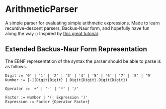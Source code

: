# ArithmeticParser
A simple parser for evaluating simple arithmetic expressions. Made to learn recursive-descent parsers, Backus-Naur form, and hopefully have fun along the way :)
Inspired by [this great tutorial](http://blog.roboblob.com/2014/12/16/recursive-descent-parser-for-arithmetic-expressions-with-real-numbers/).

## Extended Backus-Naur Form Representation
The EBNF representation of the syntax the parser should be able to parse is as follows.

```
Digit := '0' | '1' | '2' | '3' | '4' | '5' | '6' | '7' | '8' | '9'
Number := [-](Digit{Digit} | Digit{Digit}.Digit{Digit})

Operator := '+' | '-' | '*' | '/'

Factor := Number | '(' Expression ')'
Expression := Factor {Operator Factor}
```
